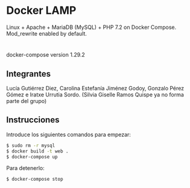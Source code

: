 
# Docker LAMP
Linux + Apache + MariaDB (MySQL) + PHP 7.2 on Docker Compose. Mod_rewrite enabled by default.
#
docker-compose version 1.29.2

## Integrantes
Lucía Gutiérrez Diez,
Carolina Estefanía Jiménez Godoy,
Gonzalo Pérez Gómez e
Iratxe Urrutia Sordo.
(Silvia Giselle Ramos Quispe ya no forma parte del grupo)

## Instrucciones
Introduce los siguientes comandos para empezar:
```bash
$ sudo rm -r mysql
$ docker build -t web .
$ docker-compose up
```

Para detenerlo:
```bash
$ docker-compose stop
```

